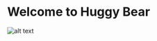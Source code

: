 # Welcome to Huggy Bear

 
![alt text][logo]

 [logo]: http://images5.fanpop.com/image/photos/28600000/Huggy-starsky-and-hutch-1975-28698710-1084-1479.jpg
 
 <!https://charlieschinderwolf.files.wordpress.com/2009/12/huggy-bear3.jpg>
